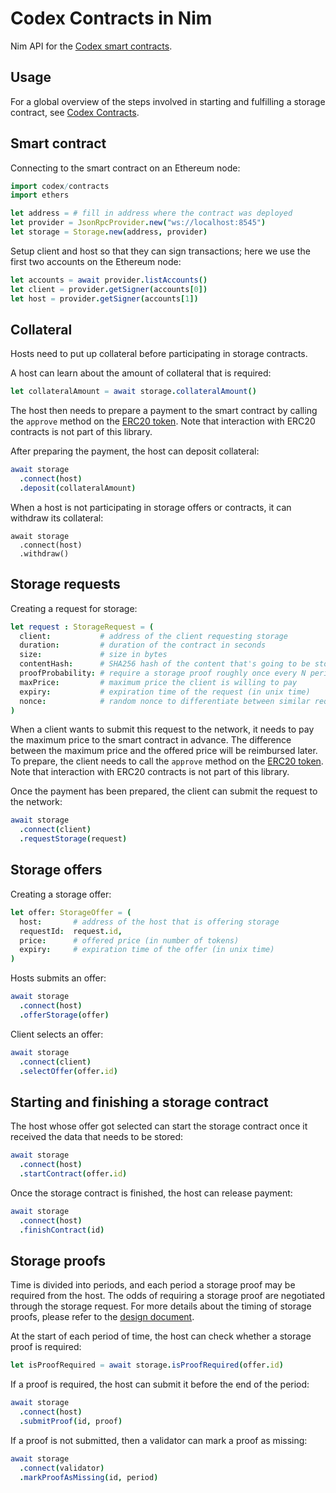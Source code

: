 Codex Contracts in Nim
=======================

Nim API for the [Codex smart contracts][1].

Usage
-----

For a global overview of the steps involved in starting and fulfilling a
storage contract, see [Codex Contracts][1].

Smart contract
--------------

Connecting to the smart contract on an Ethereum node:

```nim
import codex/contracts
import ethers

let address = # fill in address where the contract was deployed
let provider = JsonRpcProvider.new("ws://localhost:8545")
let storage = Storage.new(address, provider)
```

Setup client and host so that they can sign transactions; here we use the first
two accounts on the Ethereum node:

```nim
let accounts = await provider.listAccounts()
let client = provider.getSigner(accounts[0])
let host = provider.getSigner(accounts[1])
```

Collateral
----------

Hosts need to put up collateral before participating in storage contracts.

A host can learn about the amount of collateral that is required:
```nim
let collateralAmount = await storage.collateralAmount()
```

The host then needs to prepare a payment to the smart contract by calling the
`approve` method on the [ERC20 token][2]. Note that interaction with ERC20
contracts is not part of this library.

After preparing the payment, the host can deposit collateral:
```nim
await storage
  .connect(host)
  .deposit(collateralAmount)
```

When a host is not participating in storage offers or contracts, it can withdraw
its collateral:

```
await storage
  .connect(host)
  .withdraw()
```

Storage requests
----------------

Creating a request for storage:

```nim
let request : StorageRequest = (
  client:           # address of the client requesting storage
  duration:         # duration of the contract in seconds
  size:             # size in bytes
  contentHash:      # SHA256 hash of the content that's going to be stored
  proofProbability: # require a storage proof roughly once every N periods
  maxPrice:         # maximum price the client is willing to pay
  expiry:           # expiration time of the request (in unix time)
  nonce:            # random nonce to differentiate between similar requests
)
```

When a client wants to submit this request to the network, it needs to pay the
maximum price to the smart contract in advance. The difference between the
maximum price and the offered price will be reimbursed later. To prepare, the
client needs to call the `approve` method on the [ERC20 token][2]. Note that
interaction with ERC20 contracts is not part of this library.

Once the payment has been prepared, the client can submit the request to the
network:

```nim
await storage
  .connect(client)
  .requestStorage(request)
```

Storage offers
--------------

Creating a storage offer:

```nim
let offer: StorageOffer = (
  host:       # address of the host that is offering storage
  requestId:  request.id,
  price:      # offered price (in number of tokens)
  expiry:     # expiration time of the offer (in unix time)
)
```

Hosts submits an offer:

```nim
await storage
  .connect(host)
  .offerStorage(offer)
```

Client selects an offer:

```nim
await storage
  .connect(client)
  .selectOffer(offer.id)
```

Starting and finishing a storage contract
-----------------------------------------

The host whose offer got selected can start the storage contract once it
received the data that needs to be stored:

```nim
await storage
  .connect(host)
  .startContract(offer.id)
```

Once the storage contract is finished, the host can release payment:

```nim
await storage
  .connect(host)
  .finishContract(id)
```

Storage proofs
--------------

Time is divided into periods, and each period a storage proof may be required
from the host. The odds of requiring a storage proof are negotiated through the
storage request. For more details about the timing of storage proofs, please
refer to the [design document][3].

At the start of each period of time, the host can check whether a storage proof
is required:

```nim
let isProofRequired = await storage.isProofRequired(offer.id)
```

If a proof is required, the host can submit it before the end of the period:

```nim
await storage
  .connect(host)
  .submitProof(id, proof)
```

If a proof is not submitted, then a validator can mark a proof as missing:

```nim
await storage
  .connect(validator)
  .markProofAsMissing(id, period)
```

[1]: https://github.com/status-im/dagger-contracts/
[2]: https://ethereum.org/en/developers/docs/standards/tokens/erc-20/
[3]: https://github.com/status-im/codex-research/blob/main/design/storage-proof-timing.md
